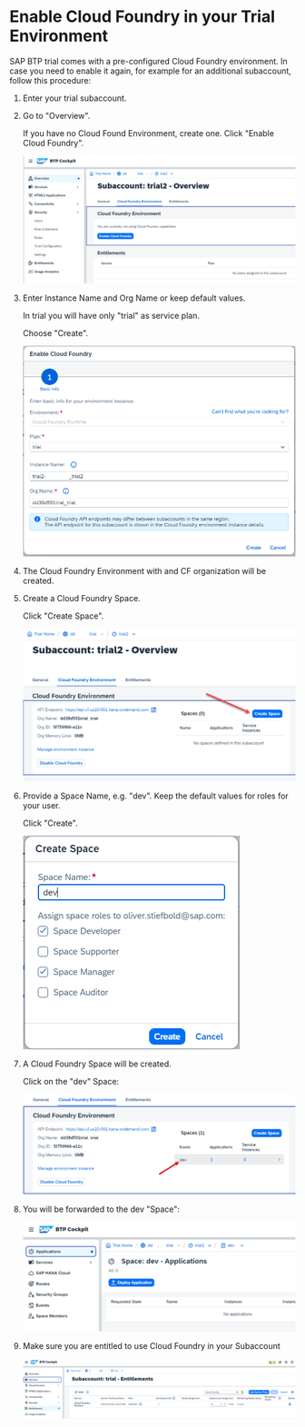# Enable Cloud Foundry in your Trial Environment

SAP BTP trial comes with a pre-configured Cloud Foundry environment. In case you need to enable it again, for example for an additional subaccount, follow this procedure: 

1. Enter your trial subaccount.

2. Go to "Overview".
    
    If you have no Cloud Found Environment, create one. Click "Enable Cloud Foundry".

    ![](images/2_trial_cf_01_enable_cf.png)

3. Enter Instance Name and Org Name or keep default values.

    In trial you will have only "trial" as service plan.

    Choose "Create".

    ![](images/2_trial_cf_02_enable_2.png)

4. The Cloud Foundry Environment with and CF organization will be created.

5. Create a Cloud Foundry Space.

    Click "Create Space".

    ![](images/2_trial_cf_03_create_space.png)


6. Provide a Space Name, e.g. "dev". Keep the default values for roles for your user.

    Click "Create".
    
    ![](images/2_trial_cf_04_create_space_2.png)
    

7. A Cloud Foundry Space will be created.

    Click on the "dev" Space:

    ![](images/2_trial_cf_05_dev_space_3.png)

8. You will be forwarded to the dev "Space":

    ![](images/2_trial_cf_06_dev_space_4.png)
    
9. Make sure you are entitled to use Cloud Foundry in your Subaccount

    ![Cloud Foundry entitlement](images/2_trial_cf_07_entitle.png)


